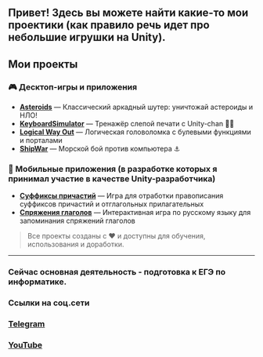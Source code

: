 ## Привет! Здесь вы можете найти какие-то мои проектики (как правило речь идет про небольшие игрушки на Unity).

## Мои проекты

### 🎮 Десктоп-игры и приложения
- [**Asteroids**](https://github.com/Zubasty/Asteroids) — Классический аркадный шутер: уничтожай астероиды и НЛО!
- [**KeyboardSimulator**](https://github.com/Zubasty/KeyboardSimulator) — Тренажёр слепой печати с Unity-chan 🏃‍♀️
- [**Logical Way Out**](https://github.com/Zubasty/Logical-Way-Out) — Логическая головоломка с булевыми функциями и порталами
- [**ShipWar**](https://github.com/Zubasty/ShipWar) — Морской бой против компьютера ⚓

### 📱 Мобильные приложения (в разработке которых я принимал участие в качестве Unity-разработчика)
- [**Суффиксы причастий**](https://www.rustore.ru/catalog/app/com.Uplus.Suffix) — Игра для отработки правописания суффиксов причастий и отглагольных прилагательных
- [**Спряжения глаголов**](https://www.rustore.ru/catalog/app/com.Uplus.spr) — Интерактивная игра по русскому языку для запоминания спряжений глаголов

> Все проекты созданы с ❤️ и доступны для обучения, использования и доработки.

---

### Сейчас основная деятельность - подготовка к ЕГЭ по информатике.
### Ссылки на соц.сети
### [Telegram](https://t.me/gotovimsyakit_group)
### [YouTube](https://www.youtube.com/@gotovimsyakit)

